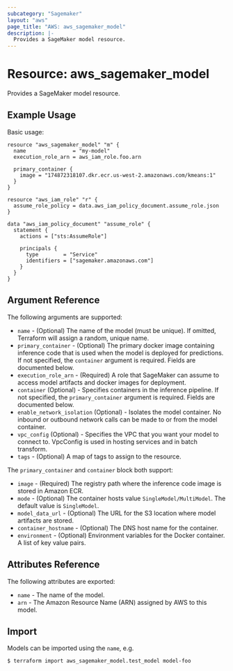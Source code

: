 ```yaml
---
subcategory: "Sagemaker"
layout: "aws"
page_title: "AWS: aws_sagemaker_model"
description: |-
  Provides a SageMaker model resource.
---
```


# Resource: aws_sagemaker_model

Provides a SageMaker model resource.

## Example Usage

Basic usage:

```hcl
resource "aws_sagemaker_model" "m" {
  name               = "my-model"
  execution_role_arn = aws_iam_role.foo.arn

  primary_container {
    image = "174872318107.dkr.ecr.us-west-2.amazonaws.com/kmeans:1"
  }
}

resource "aws_iam_role" "r" {
  assume_role_policy = data.aws_iam_policy_document.assume_role.json
}

data "aws_iam_policy_document" "assume_role" {
  statement {
    actions = ["sts:AssumeRole"]

    principals {
      type        = "Service"
      identifiers = ["sagemaker.amazonaws.com"]
    }
  }
}
```

## Argument Reference

The following arguments are supported:

* `name` - (Optional) The name of the model (must be unique). If omitted, Terraform will assign a random, unique name.
* `primary_container` - (Optional) The primary docker image containing inference code that is used when the model is deployed for predictions.  If not specified, the `container` argument is required. Fields are documented below.
* `execution_role_arn` - (Required) A role that SageMaker can assume to access model artifacts and docker images for deployment.
* `container` (Optional) -  Specifies containers in the inference pipeline. If not specified, the `primary_container` argument is required. Fields are documented below.
* `enable_network_isolation` (Optional) - Isolates the model container. No inbound or outbound network calls can be made to or from the model container.
* `vpc_config` (Optional) - Specifies the VPC that you want your model to connect to. VpcConfig is used in hosting services and in batch transform.
* `tags` - (Optional) A map of tags to assign to the resource.

The `primary_container` and `container` block both support:

* `image` - (Required) The registry path where the inference code image is stored in Amazon ECR.
* `mode` - (Optional) The container hosts value `SingleModel/MultiModel`. The default value is `SingleModel`.
* `model_data_url` - (Optional) The URL for the S3 location where model artifacts are stored.
* `container_hostname` - (Optional) The DNS host name for the container.
* `environment` - (Optional) Environment variables for the Docker container.
   A list of key value pairs.

## Attributes Reference

The following attributes are exported:

* `name` - The name of the model.
* `arn` - The Amazon Resource Name (ARN) assigned by AWS to this model.

## Import

Models can be imported using the `name`, e.g.

```
$ terraform import aws_sagemaker_model.test_model model-foo
```
